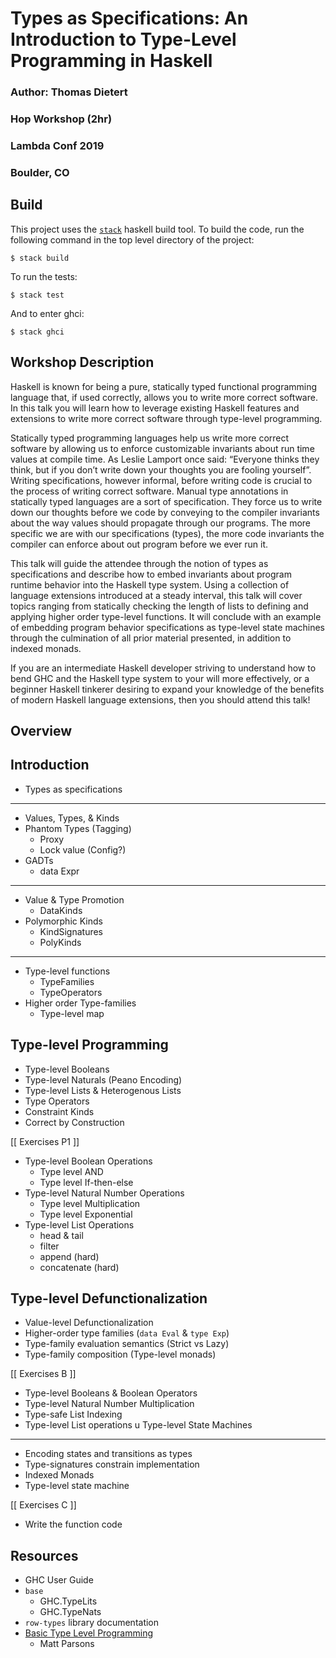 # Types as Specifications: An Introduction to Type-Level Programming in Haskell

### Author: Thomas Dietert
### Hop Workshop (2hr)
### Lambda Conf 2019
### Boulder, CO

## Build

This project uses the [`stack`](https://docs.haskellstack.org/en/stable/README/) 
haskell build tool. To build the code, run the following command in the top 
level directory of the project:

```
$ stack build
```

To run the tests:

```
$ stack test
```

And to enter ghci:

```
$ stack ghci
```

## Workshop Description

Haskell is known for being a pure, statically typed functional programming 
language that, if used correctly, allows you to write more correct software. 
In this talk you will learn how to leverage existing Haskell features and 
extensions to write more correct software through type-level programming.

Statically typed programming languages help us write more correct software by
allowing us to enforce customizable invariants about run time values at compile
time. As Leslie Lamport once said: “Everyone thinks they think, but if you don’t
write down your thoughts you are fooling yourself”. Writing specifications,
however informal, before writing code is crucial to the process of writing
correct software. Manual type annotations in statically typed languages are a
sort of specification. They force us to write down our thoughts before we code
by conveying to the compiler invariants about the way values should propagate
through our programs. The more specific we are with our specifications (types),
the more code invariants the compiler can enforce about out program before we
ever run it.

This talk will guide the attendee through the notion of types as specifications
and describe how to embed invariants about program runtime behavior into the
Haskell type system. Using a collection of language extensions introduced at a
steady interval, this talk will cover topics ranging from statically checking
the length of lists to defining and applying higher order type-level functions.
It will conclude with an example of embedding program behavior specifications as
type-level state machines through the culmination of all prior material
presented, in addition to indexed monads.

If you are an intermediate Haskell developer striving to understand how to bend
GHC and the Haskell type system to your will more effectively, or a beginner
Haskell tinkerer desiring to expand your knowledge of the benefits of modern
Haskell language extensions, then you should attend this talk!

## Overview

Introduction
------------
- Types as specifications
-----
- Values, Types, & Kinds
- Phantom Types (Tagging)
  - Proxy
  - Lock value (Config?)
- GADTs
  - data Expr
-----
- Value & Type Promotion
  - DataKinds
- Polymorphic Kinds
  - KindSignatures
  - PolyKinds
-----
- Type-level functions
  - TypeFamilies
  - TypeOperators
- Higher order Type-families
  - Type-level map 

Type-level Programming
----------------------
- Type-level Booleans 
- Type-level Naturals (Peano Encoding)
- Type-level Lists & Heterogenous Lists
- Type Operators 
- Constraint Kinds
- Correct by Construction

[[ Exercises P1 ]]
- Type-level Boolean Operations
  - Type level AND
  - Type level If-then-else
- Type-level Natural Number Operations 
  - Type level Multiplication
  - Type level Exponential
- Type-level List Operations
  - head & tail
  - filter 
  - append (hard) 
  - concatenate (hard) 

Type-level Defunctionalization
------------------------------
- Value-level Defunctionalization
- Higher-order type families (`data Eval` & `type Exp`)
- Type-family evaluation semantics (Strict vs Lazy)
- Type-family composition (Type-level monads)

[[ Exercises B ]]
- Type-level Booleans & Boolean Operators 
- Type-level Natural Number Multiplication
- Type-safe List Indexing
- Type-level List operations
u
Type-level State Machines
-------------------------
- Encoding states and transitions as types
- Type-signatures constrain implementation
- Indexed Monads
- Type-level state machine

[[ Exercises C ]]
- Write the function code 

Resources
---------
- GHC User Guide
- `base`
  - GHC.TypeLits 
  - GHC.TypeNats
- `row-types` library documentation
- [Basic Type Level Programming](https://www.parsonsmatt.org/2017/04/26/basic_type_level_programming_in_haskell.html)
  - Matt Parsons 

